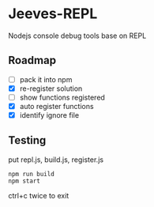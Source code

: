# Jeeves-REPL
Nodejs console debug tools base on REPL

## Roadmap
- [ ] pack it into npm
- [x] re-register solution
- [ ] show functions registered
- [x] auto register functions
- [x] identify ignore file

## Testing
put repl.js, build.js, register.js
```
npm run build
npm start
```

ctrl+c twice to exit
